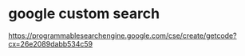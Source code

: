 # google custom search

https://programmablesearchengine.google.com/cse/create/getcode?cx=26e2089dabb534c59
